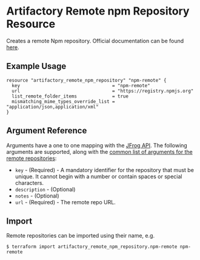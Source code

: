# Artifactory Remote npm Repository Resource

Creates a remote Npm repository. 
Official documentation can be found [here](https://www.jfrog.com/confluence/display/JFROG/npm+Registry).


## Example Usage

```hcl
resource "artifactory_remote_npm_repository" "npm-remote" {
  key                                  = "npm-remote"
  url                                  = "https://registry.npmjs.org"
  list_remote_folder_items             = true
  mismatching_mime_types_override_list = "application/json,application/xml"
}
```

## Argument Reference

Arguments have a one to one mapping with the [JFrog API](https://www.jfrog.com/confluence/display/RTF/Repository+Configuration+JSON).
The following arguments are supported, along with the [common list of arguments for the remote repositories](remote.md):

* `key` - (Required) - A mandatory identifier for the repository that must be unique. It cannot begin with a number or
  contain spaces or special characters.
* `description` - (Optional)
* `notes` - (Optional)
* `url` - (Required) - The remote repo URL.

## Import

Remote repositories can be imported using their name, e.g.
```
$ terraform import artifactory_remote_npm_repository.npm-remote npm-remote
```